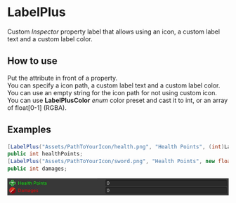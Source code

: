 # LabelPlus
Custom *Inspector* property label that allows using an icon, a custom label text and a custom label color.

## How to use
Put the attribute in front of a property.<BR/>
You can specify a icon path, a custom label text and a custom label color.<BR/>
You can use an empty string for the icon path for not using custom icon.<BR/>
You can use **LabelPlusColor** *enum* color preset and cast it to int, or an array of float[0-1] (RGBA).

## Examples
```cs
[LabelPlus("Assets/PathToYourIcon/health.png", "Health Points", (int)LabelPlusColor.green))]
public int healthPoints;
[LabelPlus("Assets/PathToYourIcon/sword.png", "Health Points", new float[] { 1f, 0f, 0f, 1f }))]
public int damages;
```
![](img/LabelPlusAttributeInspectorPreview.png)
